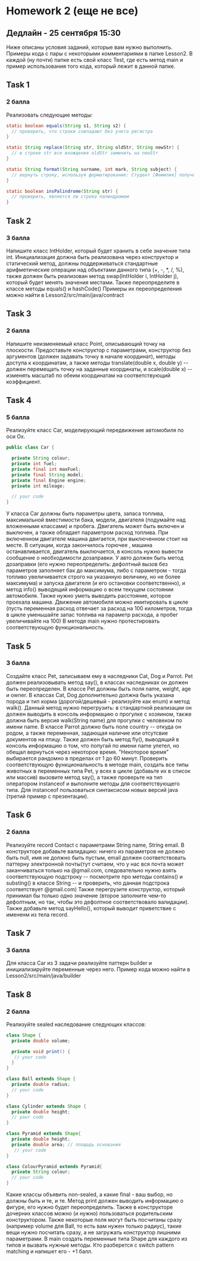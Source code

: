 # Homework 2 (еще не все)
## Дедлайн - 25 сентября 15:30

Ниже описаны условия заданий, которые вам нужно выполнить. Примеры кода с пары с некоторыми комментариями в папке Lesson2. В каждой (ну почти) папке есть свой класс Test, где есть метод main и пример использования того кода, который лежит в данной папке. 

## Task 1
### 2 балла
Реализовать следующие методы:
```java
static boolean equals(String s1, String s2) {
  // проверить, что строки совпадают без учета регистра
}

static String replace(String str, String oldStr, String newStr) {
  // в строке str все вхождения oldStr заменить на newStr
}

static String format(String surname, int mark, String subject) {
  // вернуть строку, используя форматирование: Студент [Фамилия] получил [оценка] по [предмету]
}

static boolean insPalindrome(String str) {
  // проверить, является ли строка палиндромом
}
```

## Task 2
### 3 балла
Напишите класс IntHolder, который будет хранить в себе значение типа int. Инициализация должна быть реализована через конструктор и статический метод, должны поддерживаться стандартные арифметические операции над объектами данного типа (+, -, *, /, %), также должен быть реализован метод swap(IntHolder i, IntHolder j), который будет менять значения местами. Также переопределите в классе методы equals() и hashCode() Примеры их переопределения можно найти в Lesson2/src/main/java/contract

## Task 3
### 2 балла
Напишите  неизменяемый класс Point, описывающий точку на плоскости. Предоставьте конструктор с параметрами, конструктор без аргументов (должен задавать точку в начале координат), методы доступа к координатам, а также методы translate(double x, double y) -- должен перемещать точку на заданные координаты, и scale(double x) -- изменять масштаб по обеим координатам на соответствующий коэффициент.

## Task 4
### 5 балла
Реализуйте класс Car, моделирующий передвижение автомобиля по оси Ox.

```java
public class Car {

  private String colour;
  private int fuel;
  private final int maxFuel;
  private final String model;
  private final Engine engine;
  private int mileage;

  // your code
}
```
У класса Car должны быть параметры цвета, запаса топлива, максимальной вместимости бака, модели, двигателя (подумайте над вложенными классами) и пробега. Двигатель может быть включен и выключен, а также обладает параметром расход топлива. При включенном двигателе машина двигается, при выключенном стоит на месте. В ситуации, когда закончилось горючее , машина останавливается, двигатель выключается, в консоль нужно вывести сообщение о необходимости дозаправки. У авто должен быть метод дозаправки (его нужно переопределить: дефолтный вызов без параметров заполняет бак до максимума, либо с параметром - тогда топливо увеличивается строго на указанную величину, но не более максимума) и запуска двигателя (и его остановки соответственно), и метод info() выводящий информацию о всем текущем состоянии автомобиля. Также нужно уметь выводить расстояние, которое проехала машина.  Движение автомобиля можно имитировать в цикле (пусть переменная расход отвечает за расход на 100 километров, тогда в цикле уменьшайте запас топлива на параметр расхода, а пробег увеличивайте на 100) В методе main нужно протестировать соответствующую функциональность.

## Task 5
### 3 балла
Создайте класс Pet, записываем ему в наследники Cat, Dog и Parrot. Pet должен реализовывать метод say(), в классах наследниках он должен быть переопределен. В классе Pet должны быть поля name, weight, age и owner. В классах Cat, Dog дополнительно должна быть указана порода и тип корма (дорогой/дешевый - реализуйте как enum) и метод walk(). Данный метод нужно перегрузить: в стандартной реализации он должен выводить в консоль информацию о прогулке с хозяином, также должна быть версия walk(String name) для прогулки с человеком по имени name. 
В классе Parrot должно быть поле country -- откуда он родом, а также переменная, задающая наличие или отсутсвие документов на птицу. Также должен быть метод fly(), выводящий в консоль информацию о том, что попугай по имени name улетел, но обещал вернуться через некоторое время. "Некоторое время" выбирается рандомно в пределах от 1 до 60 минут. Проверить соответствующую функциональность в методе main, создать все типы животных в переменных типа Pet, у всех в цикле (добавьте их в список или массив) вызовите метод say(), а также проверьте на тип оператором instanceof и выполните методы для соответствующего типа. Для instanceof пользоваться синтаксисом новых версий java (третий пример с презентации).

## Task 6
### 2 балла
Реализуйте record Contact с параметрами String name, String email. В конструкторе добавьте валидацию: ничего из параметров не должно быть null, имя не должно быть пустым, email должен соответствовать паттерну электронной почты(тут считаем, что у нас вся почта может заканчиваться только на @gmail.com, следовательно нужно взять соответствующую подстроку -- посмотрите про методы contains() и substing() в классе String -- и проверить, что данная подстрока соответствует @gmail.com) Также перегрузите конструктор, который принимал бы только одно значение (второе заполните чем-то дефолтным, но так, чтобы это дефолтное соответствовало валидации). Также добавьте метод sayHello(), который выводит приветствие с имененм из тела record.

## Task 7
### 3 балла
Для класса Car из 3 задачи реализуйте паттерн builder и инициализируйте переменные через него. Пример кода можно найти в Lesson2/src/main/java/builder

## Task 8
### 2 балла
Реализуйте sealed наследование следующих классов:
```java
class Shape {
  private double volume;

  private void print() {
   // your code
  }
}

class Ball extends Shape {
  private double radius;
  // your code
}

class Cylinder extends Shape {
  private double height;
  // your code
}

class Pyramid extends Shape{
  private double height;
  private double area; // площадь основания
   // your code
}

class ColourPyramid extends Pyramid{
  private String colour;
  // your code
}
```

Какие классы объявить non-sealed, а какие final - ваш выбор, но должны быть и те, и те. Метод print должен выводить информацию о фигуре, его нужно будет переопределить. Также в конструкторе дочерних классов можно (и нужно) пользоваться родительским конструктором. Также некоторые поля могут быть посчитаны сразу (например volume для Ball, то есть вам нужен только радиус), такие вещи нужно посчитать сразу, а не загружать конструктор лишними параметрами. В main создать переменные типа Shape для каждого из типов и вызвать нужные методы. Кто разберется с switch pattern matching и напишет его - +1 балл.
